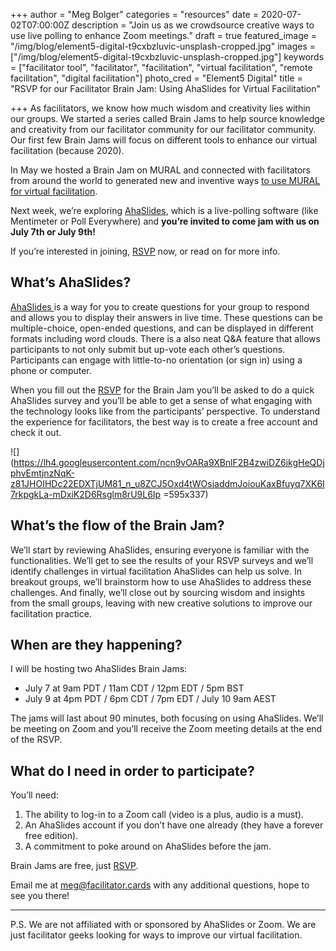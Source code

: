 +++
author = "Meg Bolger"
categories = "resources"
date = 2020-07-02T07:00:00Z
description = "Join us as we crowdsource creative ways to use live polling to enhance Zoom meetings."
draft = true
featured_image = "/img/blog/element5-digital-t9cxbzluvic-unsplash-cropped.jpg"
images = ["/img/blog/element5-digital-t9cxbzluvic-unsplash-cropped.jpg"]
keywords = ["facilitator tool", "facilitator", "facilitation", "virtual facilitation", "remote facilitation", "digital facilitation"]
photo_cred = "Element5 Digital"
title = "RSVP for our Facilitator Brain Jam: Using AhaSlides for Virtual Facilitation"

+++
As facilitators, we know how much wisdom and creativity lies within our groups. We started a series called Brain Jams to help source knowledge and creativity from our facilitator community for our facilitator community. Our first few Brain Jams will focus on different tools to enhance our virtual facilitation (because 2020).

In May we hosted a Brain Jam on MURAL and connected with facilitators from around the world to generated new and inventive ways [to use MURAL for virtual facilitation](https://www.facilitator.cards/blog/using-mural-for-virtual-facilitation-canning-the-brain-jam/).

Next week, we’re exploring [AhaSlides](http://ahaslides.com/), which is a live-polling software (like Mentimeter or Poll Everywhere) and **you’re invited to come jam with us on July 7th or July 9th!**

If you’re interested in joining, [RSVP](https://hues.typeform.com/to/uuszYepV) now, or read on for more info.

## What’s AhaSlides?

[AhaSlides ](http://ahaslides.com/)is a way for you to create questions for your group to respond and allows you to display their answers in live time. These questions can be multiple-choice, open-ended questions, and can be displayed in different formats including word clouds. There is a also neat Q&A feature that allows participants to not only submit but up-vote each other’s questions. Participants can engage with little-to-no orientation (or sign in) using a phone or computer.

When you fill out the [RSVP](https://hues.typeform.com/to/uuszYepV) for the Brain Jam you’ll be asked to do a quick AhaSlides survey and you’ll be able to get a sense of what engaging with the technology looks like from the participants’ perspective. To understand the experience for facilitators, the best way is to create a free account and check it out.

![](https://lh4.googleusercontent.com/ncn9vOARa9XBnlF2B4zwiDZ6ikgHeQDjphvEmtjnzNqK-z81JHOIHDc22EDXTjUM81_n_u8ZCJ5Oxd4tWOsjaddmJoiouKaxBfuyq7XK6I7rkpgkLa-mDxiK2D6Rsglm8rU9L6Ip =595x337)

## What’s the flow of the Brain Jam?

We’ll start by reviewing AhaSlides, ensuring everyone is familiar with the functionalities. We’ll get to see the results of your RSVP surveys and we’ll identify challenges in virtual facilitation AhaSlides can help us solve. In breakout groups, we’ll brainstorm how to use AhaSlides to address these challenges. And finally, we’ll close out by sourcing wisdom and insights from the small groups, leaving with new creative solutions to improve our facilitation practice.

## When are they happening?

I will be hosting two AhaSlides Brain Jams:

* July 7 at 9am PDT / 11am CDT / 12pm EDT / 5pm BST
* July 9 at 4pm PDT / 6pm CDT / 7pm EDT / July 10 9am AEST

The jams will last about 90 minutes, both focusing on using AhaSlides. We’ll be meeting on Zoom and you’ll receive the Zoom meeting details at the end of the RSVP.

## What do I need in order to participate?

You’ll need:

1. The ability to log-in to a Zoom call (video is a plus, audio is a must).
2. An AhaSlides account if you don’t have one already (they have a forever free edition).
3. A commitment to poke around on AhaSlides before the jam.

Brain Jams are free, just [RSVP](https://hues.typeform.com/to/uuszYepV).

Email me at meg@facilitator.cards with any additional questions, hope to see you there!

***

P.S. We are not affiliated with or sponsored by AhaSlides or Zoom. We are just facilitator geeks looking for ways to improve our virtual facilitation.